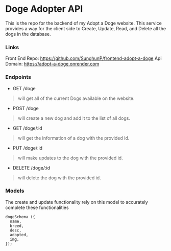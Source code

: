 # Doge Adopter API
This is the repo for the backend of my Adopt a Doge website.
This service provides a way for the client side to Create, Update, Read, and Delete all the dogs in the database.

###  Links
Front End Repo: https://github.com/SunghunP/frontend-adopt-a-doge
Api Domain: https://adopt-a-doge.onrender.com

### Endpoints
- GET /doge
> will get all of the current Dogs available on the website.
- POST /doge
> will create a new dog and add it to the list of all dogs.
- GET /doge/:id
> will get the information of a dog with the provided id.
- PUT /doge/:id
> will make updates to the dog with the provided id.
- DELETE /doge/:id
> will delete the dog with the provided id.

### Models
The create and update functionality rely on this model to accurately complete these functionalities
```
dogeSchema ({
  name,
  breed,
  desc,
  adopted,
  img,
});
```
